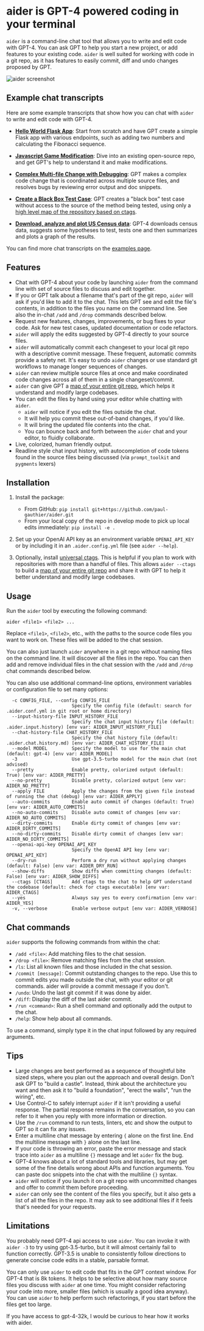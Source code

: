 # aider is GPT-4 powered coding in your terminal

`aider` is a command-line chat tool that allows you to write and edit
code with GPT-4.  You can ask GPT to help you start
a new project, or add features to your existing code.
`aider` is well suited for working with code in a git repo,
as it has features to easily
commit, diff and undo changes proposed by GPT. 

![aider screenshot](assets/screenshot.gif)

## Example chat transcripts

Here are some example transcripts that show how you can chat with `aider` to write and edit code with GPT-4. 

* [**Hello World Flask App**](https://aider.chat/examples/hello-world-flask.html): Start from scratch and have GPT create a simple Flask app with various endpoints, such as adding two numbers and calculating the Fibonacci sequence.

* [**Javascript Game Modification**](https://aider.chat/examples/2048-game.html): Dive into an existing open-source repo, and get GPT's help to understand it and make modifications.

* [**Complex Multi-file Change with Debugging**](https://aider.chat/examples/complex-change.html): GPT makes a complex code change that is coordinated across multiple source files, and resolves bugs by reviewing error output and doc snippets.

* [**Create a Black Box Test Case**](https://aider.chat/examples/add-test.html): GPT creates a "black box" test case without access to the source of the method being tested, using only a
[high level map of the repository based on ctags](https://aider.chat/docs/ctags.html).

* [**Download, analyze and plot US Census data**](https://aider.chat/examples/census.html): GPT-4 downloads census data, suggests some hypotheses to test, tests one and then summarizes and plots a graph of the results.

You can find more chat transcripts on the [examples page](https://aider.chat/examples/).

## Features

* Chat with GPT-4 about your code by launching `aider` from the command line with set of source files to discuss and edit together.
* If you or GPT talk about a filename that's part of the git repo, `aider` will ask if you'd like to add it to the chat. This lets GPT see and edit the file's contents, in addition to the files you name on the command line. See also the in-chat `/add` and `/drop` commands described below.
* Request new features, changes, improvements, or bug fixes to your code. Ask for new test cases, updated documentation or code refactors.
* `aider` will apply the edits suggested by GPT-4 directly to your source files.
* `aider` will automatically commit each changeset to your local git repo with a descriptive commit message. These frequent, automatic commits provide a safety net. It's easy to undo `aider` changes or use standard git workflows to manage longer sequences of changes.
* `aider` can review multiple source files at once and make coordinated code changes across all of them in a single changeset/commit.
* `aider` can give GPT a
[map of your entire git repo](https://aider.chat/docs/ctags.html),
which helps it understand and modify large codebases.
* You can edit the files by hand using your editor while chatting with `aider`.
  * `aider` will notice if you edit the files outside the chat.
  * It will help you commit these out-of-band changes, if you'd like.
  * It will bring the updated file contents into the chat.
  * You can bounce back and forth between the `aider` chat and your editor, to fluidly collaborate.
* Live, colorized, human friendly output.
* Readline style chat input history, with autocompletion of code tokens found in the source files being discussed (via `prompt_toolkit` and `pygments` lexers)

## Installation

1. Install the package:
    * From GitHub: `pip install git+https://github.com/paul-gauthier/aider.git`
    * From your local copy of the repo in develop mode to pick up local edits immediately: `pip install -e .` 

2. Set up your OpenAI API key as an environment variable `OPENAI_API_KEY` or by including it in an `.aider.config.yml` file (see `aider --help`).

3. Optionally, install [universal ctags](https://github.com/universal-ctags/ctags). This is helpful if you plan to work with repositories with more than a handful of files.  This allows `aider --ctags` to build a [map of your entire git repo](https://aider.chat/docs/ctags.html) and share it with GPT to help it better understand and modify large codebases.

## Usage

Run the `aider` tool by executing the following command:

```
aider <file1> <file2> ...
```

Replace `<file1>`, `<file2>`, etc., with the paths to the source code files you want to work on. These files will be added to the chat session.

You can also just launch `aider` anywhere in a git repo without naming files on the command line.
It will discover all the files in the repo.
You can then add and remove individual files in the chat session with the `/add` and `/drop` chat commands described below.

You can also use additional command-line options, environment variables or configuration file
to set many options:

```
  -c CONFIG_FILE, --config CONFIG_FILE
                        Specify the config file (default: search for .aider.conf.yml in git root or home directory)
  --input-history-file INPUT_HISTORY_FILE
                        Specify the chat input history file (default: .aider.input.history) [env var: AIDER_INPUT_HISTORY_FILE]
  --chat-history-file CHAT_HISTORY_FILE
                        Specify the chat history file (default: .aider.chat.history.md) [env var: AIDER_CHAT_HISTORY_FILE]
  --model MODEL         Specify the model to use for the main chat (default: gpt-4) [env var: AIDER_MODEL]
  -3                    Use gpt-3.5-turbo model for the main chat (not advised)
  --pretty              Enable pretty, colorized output (default: True) [env var: AIDER_PRETTY]
  --no-pretty           Disable pretty, colorized output [env var: AIDER_NO_PRETTY]
  --apply FILE          Apply the changes from the given file instead of running the chat (debug) [env var: AIDER_APPLY]
  --auto-commits        Enable auto commit of changes (default: True) [env var: AIDER_AUTO_COMMITS]
  --no-auto-commits     Disable auto commit of changes [env var: AIDER_NO_AUTO_COMMITS]
  --dirty-commits       Enable dirty commit of changes [env var: AIDER_DIRTY_COMMITS]
  --no-dirty-commits    Disable dirty commit of changes [env var: AIDER_NO_DIRTY_COMMITS]
  --openai-api-key OPENAI_API_KEY
                        Specify the OpenAI API key [env var: OPENAI_API_KEY]
  --dry-run             Perform a dry run without applying changes (default: False) [env var: AIDER_DRY_RUN]
  --show-diffs          Show diffs when committing changes (default: False) [env var: AIDER_SHOW_DIFFS]
  --ctags [CTAGS]       Add ctags to the chat to help GPT understand the codebase (default: check for ctags executable) [env var: AIDER_CTAGS]
  --yes                 Always say yes to every confirmation [env var: AIDER_YES]
  -v, --verbose         Enable verbose output [env var: AIDER_VERBOSE]
```

## Chat commands

`aider` supports the following commands from within the chat:

* `/add <file>`: Add matching files to the chat session.
* `/drop <file>`: Remove matching files from the chat session.
* `/ls`: List all known files and those included in the chat session.
* `/commit [message]`: Commit outstanding changes to the repo. Use this to commit edits you made outside the chat, with your editor or git commands. aider will provide a commit message if you don't.
* `/undo`: Undo the last git commit if it was done by aider.
* `/diff`: Display the diff of the last aider commit.
* `/run <command>`: Run a shell command and optionally add the output to the chat.
* `/help`: Show help about all commands.

To use a command, simply type it in the chat input followed by any required arguments.

## Tips

* Large changes are best performed as a sequence of thoughtful bite sized steps, where you plan out the approach and overall design. Don't ask GPT to "build a castle". Instead, think about the architecture you want and then ask it to "build a foundation", "erect the walls", "run the wiring", etc.
* Use Control-C to safely interrupt `aider` if it isn't providing a useful response. The partial response remains in the conversation, so you can refer to it when you reply with more information or direction.
* Use the `/run` command to run tests, linters, etc and show the output to GPT so it can fix any issues.
* Enter a multiline chat message by entering `{` alone on the first line. End the multiline message with `}` alone on the last line.
* If your code is throwing an error, paste the error message and stack trace into `aider` as a multiline `{}` message and let `aider` fix the bug.
* GPT-4 knows about a lot of standard tools and libraries, but may get some of the fine details wrong about APIs and function arguments. You can paste doc snippets into the chat with the  multiline `{}` syntax.
* `aider` will notice if you launch it on a git repo with uncommitted changes and offer to commit them before proceeding.
* `aider` can only see the content of the files you specify, but it also gets a list of all the files in the repo. It may ask to see additional files if it feels that's needed for your requests.

## Limitations

You probably need GPT-4 api access to use `aider`.
You can invoke it with `aider -3` to try using gpt-3.5-turbo, but it will almost certainly fail to function correctly.
GPT-3.5 is unable to consistently follow directions to generate concise code edits in a stable, parsable format.

You can only use `aider` to edit code that fits in the GPT context window.
For GPT-4 that is 8k tokens.
It helps to be selective about how many source files you discuss with `aider` at one time.
You might consider refactoring your code into more, smaller files (which is usually a good idea anyway).
You can use `aider` to help perform such refactorings, if you start before the files get too large.

If you have access to gpt-4-32k, I would be curious to hear how it works with aider.

